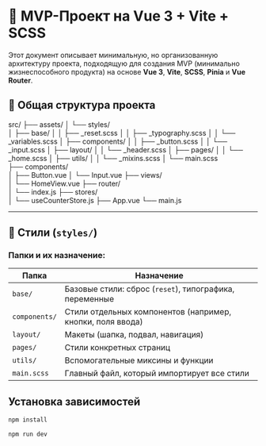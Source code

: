 # 🧩 MVP-Проект на Vue 3 + Vite + SCSS

Этот документ описывает минимальную, но организованную архитектуру проекта, подходящую для создания MVP (минимально жизнеспособного продукта) на основе **Vue 3**, **Vite**, **SCSS**, **Pinia** и **Vue Router**.

## 📁 Общая структура проекта

src/
├── assets/
│ └── styles/  
│ ├── base/
│ │ ├── \_reset.scss
│ │ ├── \_typography.scss
│ │ └── \_variables.scss
│ ├── components/
│ │ ├── \_button.scss
│ │ └── \_input.scss
│ ├── layout/
│ │ └── \_header.scss
│ ├── pages/
│ │ └── \_home.scss
│ ├── utils/
│ │ └── \_mixins.scss
│ └── main.scss  
├── components/  
│ ├── Button.vue
│ └── Input.vue
├── views/  
│ └── HomeView.vue
├── router/  
│ └── index.js
├── stores/  
│ └── useCounterStore.js
├── App.vue
└── main.js

---

## 🎨 Стили (`styles/`)

### Папки и их назначение:

| Папка         | Назначение                                                 |
| ------------- | ---------------------------------------------------------- |
| `base/`       | Базовые стили: сброс (`reset`), типографика, переменные    |
| `components/` | Стили отдельных компонентов (например, кнопки, поля ввода) |
| `layout/`     | Макеты (шапка, подвал, навигация)                          |
| `pages/`      | Стили конкретных страниц                                   |
| `utils/`      | Вспомогательные миксины и функции                          |
| `main.scss`   | Главный файл, который импортирует все стили                |

## Установка зависимостей

```js
npm install

npm run dev
```
